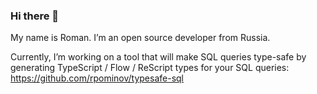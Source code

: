 ### Hi there 👋

My name is Roman. I’m an open source developer from Russia.

Currently, I’m working on a tool that will make SQL queries type-safe by generating TypeScript / Flow / ReScript types for your SQL queries: https://github.com/rpominov/typesafe-sql

<!--
#### Support

I don’t have a job, and would rather focus on open source if I can. If you want to support me financially, I would gladly accept Bitcoin at this address: TODO
-->
